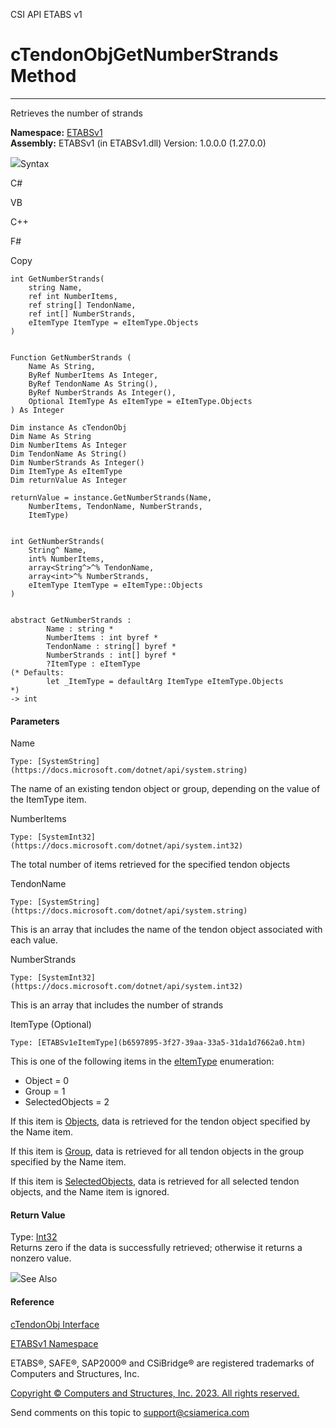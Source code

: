 ﻿

CSI API ETABS v1

# cTendonObjGetNumberStrands Method  
  
---  
  
Retrieves the number of strands

**Namespace:** [ETABSv1](2780f1b8-2033-5289-2298-1cdb2a7508d9.htm)  
**Assembly:** ETABSv1 (in ETABSv1.dll) Version: 1.0.0.0 (1.27.0.0)

![](../icons/SectionExpanded.png)Syntax

C#

VB

C++

F#

Copy

    
    
    int GetNumberStrands(
    	string Name,
    	ref int NumberItems,
    	ref string[] TendonName,
    	ref int[] NumberStrands,
    	eItemType ItemType = eItemType.Objects
    )
    
    
    Function GetNumberStrands ( 
    	Name As String,
    	ByRef NumberItems As Integer,
    	ByRef TendonName As String(),
    	ByRef NumberStrands As Integer(),
    	Optional ItemType As eItemType = eItemType.Objects
    ) As Integer
    
    Dim instance As cTendonObj
    Dim Name As String
    Dim NumberItems As Integer
    Dim TendonName As String()
    Dim NumberStrands As Integer()
    Dim ItemType As eItemType
    Dim returnValue As Integer
    
    returnValue = instance.GetNumberStrands(Name, 
    	NumberItems, TendonName, NumberStrands, 
    	ItemType)
    
    
    int GetNumberStrands(
    	String^ Name, 
    	int% NumberItems, 
    	array<String^>^% TendonName, 
    	array<int>^% NumberStrands, 
    	eItemType ItemType = eItemType::Objects
    )
    
    
    abstract GetNumberStrands : 
            Name : string * 
            NumberItems : int byref * 
            TendonName : string[] byref * 
            NumberStrands : int[] byref * 
            ?ItemType : eItemType 
    (* Defaults:
            let _ItemType = defaultArg ItemType eItemType.Objects
    *)
    -> int 
    

#### Parameters

Name

    Type: [SystemString](https://docs.microsoft.com/dotnet/api/system.string)  
The name of an existing tendon object or group, depending on the value of the
ItemType item.

NumberItems

    Type: [SystemInt32](https://docs.microsoft.com/dotnet/api/system.int32)  
The total number of items retrieved for the specified tendon objects

TendonName

    Type: [SystemString](https://docs.microsoft.com/dotnet/api/system.string)  
This is an array that includes the name of the tendon object associated with
each value.

NumberStrands

    Type: [SystemInt32](https://docs.microsoft.com/dotnet/api/system.int32)  
This is an array that includes the number of strands

ItemType (Optional)

    Type: [ETABSv1eItemType](b6597895-3f27-39aa-33a5-31da1d7662a0.htm)  
This is one of the following items in the
[eItemType](b6597895-3f27-39aa-33a5-31da1d7662a0.htm) enumeration:

  * Object = 0
  * Group = 1
  * SelectedObjects = 2

If this item is [Objects](b6597895-3f27-39aa-33a5-31da1d7662a0.htm), data is
retrieved for the tendon object specified by the Name item.

If this item is [Group](b6597895-3f27-39aa-33a5-31da1d7662a0.htm), data is
retrieved for all tendon objects in the group specified by the Name item.

If this item is [SelectedObjects](b6597895-3f27-39aa-33a5-31da1d7662a0.htm),
data is retrieved for all selected tendon objects, and the Name item is
ignored.

#### Return Value

Type: [Int32](https://docs.microsoft.com/dotnet/api/system.int32)  
Returns zero if the data is successfully retrieved; otherwise it returns a
nonzero value.

![](../icons/SectionExpanded.png)See Also

#### Reference

[cTendonObj Interface](753dc190-17d4-bab1-89d0-5d2bf9ce763f.htm)

[ETABSv1 Namespace](2780f1b8-2033-5289-2298-1cdb2a7508d9.htm)

ETABS®, SAFE®, SAP2000® and CSiBridge® are registered trademarks of Computers
and Structures, Inc.  

[Copyright © Computers and Structures, Inc. 2023. All rights
reserved.](http://www.csiamerica.com)

Send comments on this topic to
[support@csiamerica.com](mailto:support%40csiamerica.com?Subject=CSI%20API%20ETABS%20v1)

